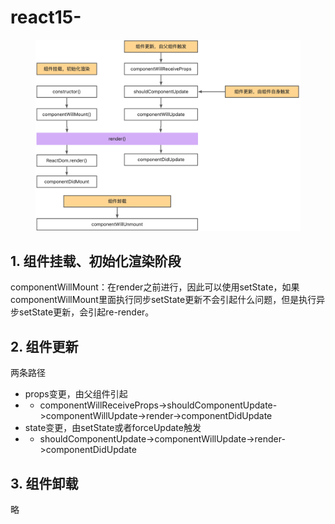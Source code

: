 # react15-

<figure><img src="../../../.gitbook/assets/yuque_diagram.jpg" alt=""><figcaption></figcaption></figure>

## 1. 组件挂载、初始化渲染阶段 <a href="#lu4zb" id="lu4zb"></a>

componentWillMount：在render之前进行，因此可以使用setState，如果componentWillMount里面执行同步setState更新不会引起什么问题，但是执行异步setState更新，会引起re-render。

## 2. 组件更新 <a href="#azeni" id="azeni"></a>

两条路径

* props变更，由父组件引起
*
  * componentWillReceiveProps->shouldComponentUpdate->componentWillUpdate->render->componentDidUpdate
* state变更，由setState或者forceUpdate触发
*
  * shouldComponentUpdate->componentWillUpdate->render->componentDidUpdate

## 3. 组件卸载 <a href="#muxur" id="muxur"></a>

略
